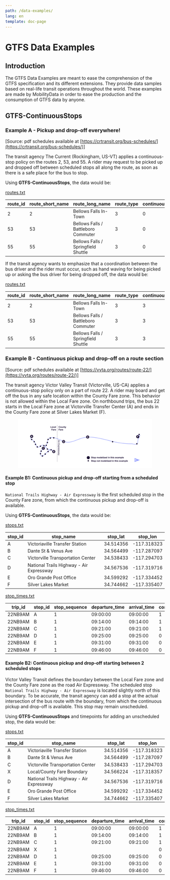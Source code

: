 ```yaml
---
path: /data-examples/
lang: en
template: doc-page
---
```


# GTFS Data Examples

## Introduction

The GTFS Data Examples are meant to ease the comprehension of the GTFS specification and its different extensions. They provide data samples based on real-life transit operations throughout the world. These examples are made by MobilityData in order to ease the production and the consumption of GTFS data by anyone.

## GTFS-ContinuousStops

### Example A - Pickup and drop-off everywhere!

[Source: pdf schedules available at [https://crtransit.org/bus-schedules/](https://crtransit.org/bus-schedules/)]

The transit agency The Current (Rockingham, US-VT) applies a continuous-stop policy on the routes 2, 53, and 55. A rider may request to be picked up and dropped off between scheduled stops all along the route, as soon as there is a safe place for the bus to stop.

Using **GTFS-ContinuousStops**, the data would be:

[routes.txt](/reference/static/#routestxt)

| route_id | route_short_name | route_long_name | route_type | continuous_pickup | continuous_drop_off |
|  ------- | ------- | ------- | ------- | ------- | ------- |
| 2 | 2 | Bellows Falls In-Town | 3 | 0 | 0 |
| 53 | 53 | Bellows Falls / Battleboro Commuter | 3 | 0 | 0 |
| 55 | 55 | Bellows Falls / Springfield Shuttle | 3 | 0 | 0 |

If the transit agency wants to emphasize that a coordination between the bus driver and the rider must occur, such as hand waving for being picked up or asking the bus driver for being dropped off, the data would be:

[routes.txt](/reference/static/#routestxt)

| route_id | route_short_name | route_long_name | route_type | continuous_pickup | continuous_drop_off |
| ------ | ------ | ------ | ------ | ------ | ------ |
| 2 | 2 | Bellows Falls In-Town | 3 | 3 | 3 |
| 53 | 53 | Bellows Falls / Battleboro Commuter | 3 | 3 | 3 |
| 55 | 55 | Bellows Falls / Springfield Shuttle | 3 | 3 | 3 |

### Example B - Continuous pickup and drop-off on a route section
[Source: pdf schedules available at [https://vvta.org/routes/route-22/](https://vvta.org/routes/route-22/)]

The transit agency Victor Valley Transit (Victorville, US-CA) applies a continuous-stop policy only on a part of route 22. A rider may board and get off the bus in any safe location within the County Fare zone. This behavior is not allowed within the Local Fare zone. On northbound trips, the bus 22 starts in the Local Fare zone at Victorville Transfer Center (A) and ends in the County Fare zone at Silver Lakes Market (F).

<figure id="transitScheme">
<img src="victor-valley-transit-2.svg" alt="transitScheme" id="transitScheme" class="transitScheme">
</figure>


#### Example B1:  Continuous pickup and drop-off starting from a scheduled stop
`National Trails Highway - Air Expressway` is the first scheduled stop in the County Fare zone, from which the continuous pickup and drop-off is available.

Using **GTFS-ContinuousStops**, the data would be:

[stops.txt](/reference/static/#stopstxt)

| stop_id | stop_name | stop_lat | stop_lon |
| ------ | ------ | ------ | ------ |
| A | Victoriaville Transfer Station | 34.514356 | -117.318323 |
| B | Dante St & Venus Ave | 34.564499 | -117.287097 |
| C | Victorville Transportation Center | 34.538433 | -117.294703 |
| D | National Trails Highway - Air Expressway | 34.567536 | -117.319716 |
| E | Oro Grande Post Office | 34.599292 | -117.334452 |
| F | Silver Lakes Market | 34.744662 | -117.335407 |

[stop_times.txt](/reference/static/#stoptimestxt)

| trip_id | stop_id | stop_sequence | departure_time | arrival_time | continuous_pickup | continuous_drop_off |
| ------ | ------ | ------ | ------ | ------ | ------ | ------ |
| 22NB9AM | A | 1 | 09:00:00 | 09:00:00 | 1 | 1 |
| 22NB9AM | B | 1 | 09:14:00 | 09:14:00 | 1 | 1 |
| 22NB9AM | C | 1 | 09:21:00 | 09:21:00 | 1 | 1 |
| 22NB9AM | D | 1 | 09:25:00 | 09:25:00 | 0 | 0 |
| 22NB9AM | E | 1 | 09:31:00 | 09:31:00 | 0 | 0 |
| 22NB9AM | F | 1 | 09:46:00 | 09:46:00 | 0 | 0 |


#### Example B2:  Continuous pickup and drop-off starting between 2 scheduled stops

Victor Valley Transit defines the boundary between the Local Fare zone and the County Fare zone as the road Air Expressway. The scheduled stop `National Trails Highway - Air Expressway` is located slightly north of this boundary. To be accurate, the transit agency can add a stop at the actual intersection of the bus route with the boundary, from which the continuous pickup and drop-off is available. This stop may remain unscheduled.

Using **GTFS-ContinuousStops** and timepoints for adding an unscheduled stop, the data would be:

[stops.txt](/reference/static#stopstxt)

| stop_id | stop_name | stop_lat | stop_lon |
| ------ | ------ | ------ | ------ |
| A | Victoriaville Transfer Station | 34.514356 | -117.318323 |
| B | Dante St & Venus Ave | 34.564499 | -117.287097 |
| C | Victorville Transportation Center | 34.538433 | -117.294703 |
| X | Local/County Fare Boundary | 34.566224 | -117.318357 |
| D | National Trails Highway - Air Expressway | 34.567536 | -117.319716 |
| E | Oro Grande Post Office | 34.599292 | -117.334452 |
| F | Silver Lakes Market | 34.744662 | -117.335407 |

[stop_times.txt](/reference/static/#stoptimestxt)

| trip_id | stop_id | stop_sequence | departure_time | arrival_time | continuous_pickup | continuous_drop_off | timepoint |
| ------ | ------ | ------ | ------ | ------ | ------ | ------ | ------ |
| 22NB9AM | A | 1 | 09:00:00 | 09:00:00 | 1 | 1 | 1 |
| 22NB9AM | B | 1 | 09:14:00 | 09:14:00 | 1 | 1 | 1 |
| 22NB9AM | C | 1 | 09:21:00 | 09:21:00 | 1 | 1 | 1 |
| 22NB9AM | X | 1 |  |  | 0 | 0 | 0 |
| 22NB9AM | D | 1 | 09:25:00 | 09:25:00 | 0 | 0 | 1 |
| 22NB9AM | E | 1 | 09:31:00 | 09:31:00 | 0 | 0 | 1 |
| 22NB9AM | F | 1 | 09:46:00 | 09:46:00 | 0 | 0 | 1 |